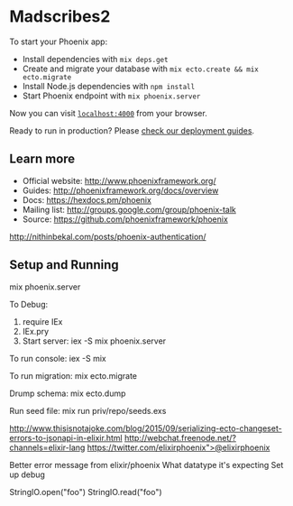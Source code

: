 # Madscribes2

To start your Phoenix app:

  * Install dependencies with `mix deps.get`
  * Create and migrate your database with `mix ecto.create && mix ecto.migrate`
  * Install Node.js dependencies with `npm install`
  * Start Phoenix endpoint with `mix phoenix.server`

Now you can visit [`localhost:4000`](http://localhost:4000) from your browser.

Ready to run in production? Please [check our deployment guides](http://www.phoenixframework.org/docs/deployment).

## Learn more

  * Official website: http://www.phoenixframework.org/
  * Guides: http://phoenixframework.org/docs/overview
  * Docs: https://hexdocs.pm/phoenix
  * Mailing list: http://groups.google.com/group/phoenix-talk
  * Source: https://github.com/phoenixframework/phoenix

http://nithinbekal.com/posts/phoenix-authentication/

## Setup and Running
mix phoenix.server

To Debug:
1) require IEx
2) IEx.pry
3) Start server: iex -S mix phoenix.server

To run console: iex -S mix

To run migration: mix ecto.migrate

Drump schema: mix ecto.dump

Run seed file: mix run priv/repo/seeds.exs

http://www.thisisnotajoke.com/blog/2015/09/serializing-ecto-changeset-errors-to-jsonapi-in-elixir.html
http://webchat.freenode.net/?channels=elixir-lang
https://twitter.com/elixirphoenix">@elixirphoenix

Better error message from elixir/phoenix
What datatype it's expecting
Set up debug

StringIO.open("foo")
StringIO.read("foo")
